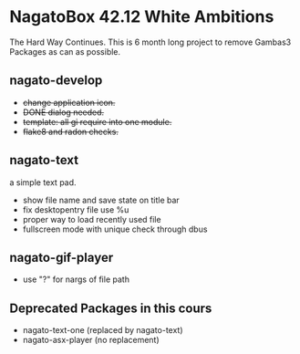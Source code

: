 # NagatoBox 42.12 White Ambitions

The Hard Way Continues.
This is 6 month long project to remove Gambas3 Packages as can as possible.

## nagato-develop

+ ~~change application icon.~~
+ ~~DONE dialog needed.~~
+ ~~template: all gi require into one module.~~
+ ~~flake8 and radon checks.~~

## nagato-text

a simple text pad.

+ show file name and save state on title bar
+ fix desktopentry file use %u
+ proper way to load recently used file
+ fullscreen mode with unique check through dbus

## nagato-gif-player

+ use "?" for nargs of file path

## Deprecated Packages in this cours

+ nagato-text-one (replaced by nagato-text)
+ nagato-asx-player (no replacement)
